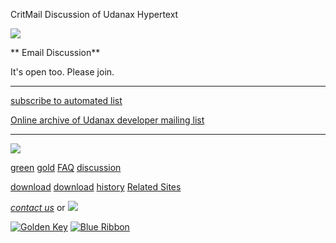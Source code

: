 CritMail Discussion of Udanax Hypertext

[![](../images/logo.gif)](../index.html)

**
Email Discussion**

It's open too. Please join.

---

[subscribe to automated list](mailto:udanax-subscribe@udanax.com)

[Online archive of Udanax developer mailing list](http://www.xanadu.com.au/mail/udanax/)

---

[![](../images/logo.gif)](../index.html)

[green](../green/index.html)
[gold](../gold/index.html)
[FAQ](../FAQ.html)
[discussion](index.html)

[download](../green/download/index.html)
[download](../gold/download/index.html)
[history](../history/index.html)
[Related Sites](../related.html)

_[contact us](../contact.html)_
or [![](../images/cmn.gif)](http://www.blindpay.com/crit-me-now.cgi)

[![Golden Key](../images/key.gif)](http://www.privacy.org/ipc/) [![Blue Ribbon](../images/ribbon.gif)](http://mirrors.yahoo.com/eff/blueribbon.html)
